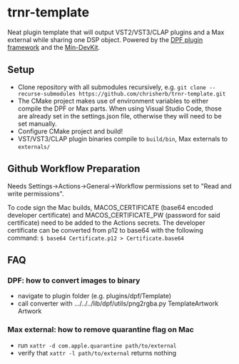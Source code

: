 # trnr-template

Neat plugin template that will output VST2/VST3/CLAP plugins and a Max external while sharing one DSP object. Powered by the [DPF plugin framework](https://github.com/DISTRHO/DPF) and the [Min-DevKit](https://github.com/Cycling74/min-devkit).

## Setup

- Clone repository with all submodules recursively, e.g. `git clone --recurse-submodules https://github.com/chrisherb/trnr-template.git`
- The CMake project makes use of environment variables to either compile the DPF or Max parts. When using Visual Studio Code, those are already set in the settings.json file, otherwise they will need to be set manually.
- Configure CMake project and build!
- VST/VST3/CLAP plugin binaries compile to `build/bin`, Max externals to `externals/`

## Github Workflow Preparation

Needs Settings->Actions->General->Workflow permissions set to "Read and write permissions".


To code sign the Mac builds, MACOS_CERTIFICATE (base64 encoded developer certificate) and MACOS_CERTIFICATE_PW (password for said certificate) need to be added to the Actions secrets. 
The developer certificate can be converted from p12 to base64 with the following command: 
`$ base64 Certificate.p12 > Certificate.base64`

## FAQ

### DPF: how to convert images to binary

- navigate to plugin folder (e.g. plugins/dpf/Template)
- call converter with .../../../lib/dpf/utils/png2rgba.py TemplateArtwork Artwork

### Max external: how to remove quarantine flag on Mac

- run `xattr -d com.apple.quarantine path/to/external`
- verify that `xattr -l path/to/external` returns nothing
